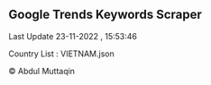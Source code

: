 

## Google Trends Keywords Scraper 
 
Last Update 23-11-2022 , 15:53:46

Country List :
VIETNAM.json



© Abdul Muttaqin 
